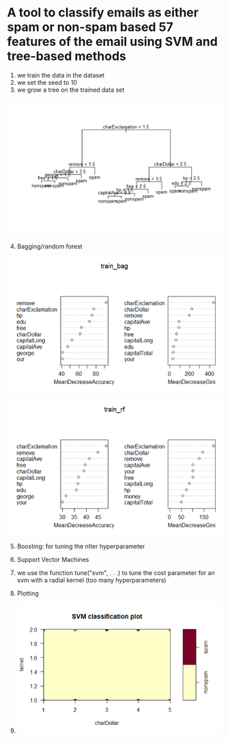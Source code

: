 # A tool to classify emails as either spam or non-spam based 57 features of the email using SVM and tree-based methods

1. we train the data in the dataset
2. we set the seed to 10
3. we grow a tree on the trained data set

 ![](https://github.com/la6if9/Classification-with-trees/blob/main/Spam%20Tree.png)

4. Bagging/random forest

![](https://github.com/la6if9/Classification-with-trees/blob/main/Rplot1.png)

![](https://github.com/la6if9/Classification-with-trees/blob/main/Rplot2.png)

5. Boosting: for tuning the nIter hyperparameter
6. Support Vector Machines
7. we use the function tune("svm", . . .) to tune the cost parameter for an svm with a radial kernel (too many hyperparameters)
8. Plotting

9. ![](https://github.com/la6if9/Classification-with-trees/blob/main/Rplot%20SVM.png)
